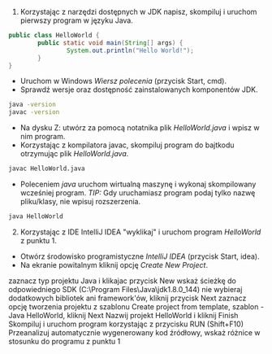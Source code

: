 1. Korzystając z narzędzi dostępnych w JDK napisz, skompiluj i uruchom pierwszy program w języku Java.

```java
public class HelloWorld {
        public static void main(String[] args) {
                System.out.println("Hello World!");
        }
}
``` 
* Uruchom w Windows *Wiersz polecenia* (przycisk Start, cmd).
* Sprawdź wersje oraz dostępność zainstalowanych komponentów JDK.

```bash
java -version
javac -version
```

* Na dysku Z: utwórz za pomocą notatnika plik _HelloWorld.java_ i wpisz w nim program.
* Korzystając z kompilatora javac, skompiluj program do bajtkodu otrzymując plik _HelloWorld.java_.

```bash
javac HelloWorld.java
```

* Poleceniem _java_ uruchom wirtualną maszynę i wykonaj skompilowany wcześniej program.
*TIP:* Gdy uruchamiasz program podaj tylko nazwę pliku/klasy, nie wpisuj rozszerzenia.

```bash
java HelloWorld
```

2. Korzystając z IDE IntelliJ IDEA "wyklikaj" i uruchom program _HelloWorld_ z punktu 1.
* Otwórz środowisko programistyczne *IntelliJ IDEA* (przycisk Start, idea).
* Na ekranie powitalnym kliknij opcję *Create New Project*.

zaznacz typ projektu Java i klikajac przycisk New wskaż ścieżkę do odpowiedniego SDK (C:\Program Files\Java\jdk1.8.0_144)
nie wybieraj dodatkowych bibliotek ani framework'ów, kliknij przycisk Next
zaznacz opcję tworzenia projektu z szablonu Create project from template, szablon - Java HelloWorld, kliknij Next
Nazwij projekt HelloWorld i kliknij Finish
Skompiluj i uruchom program korzystając z przycisku RUN (Shift+F10)
Przeanalizuj automatycznie wygenerowany kod źródłowy, wskaż różnice w stosunku do programu z punktu 1
